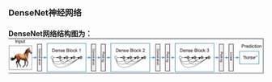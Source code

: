 ### DenseNet神经网络
#### DenseNet网络结构图为：![DenseNet](https://github.com/957001934/DeepLearning/blob/master/DenseNet/DenseNet%E7%BB%93%E6%9E%84%E5%9B%BE.png)
